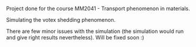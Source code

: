 Project done for the course MM2041 - Transport phenomenon in materials.

Simulating the votex shedding phenomenon.

There are few minor issues with the simulation (the simulation would run and give right results nevertheless). Will be fixed soon :)
